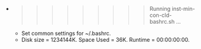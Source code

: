 * >>>>>>>>> Running inst-min-con-cld-bashrc.sh ...
  * Set common settings for ~/.bashrc.
  * Disk size = 1234144K. Space Used = 36K. Runtime = 00:00:00:00.
